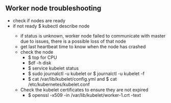 ## Worker node troubleshooting

- check if nodes are ready
- if not ready $ kubectl describe node <node>
  - if status is unknown, worker node failed to communicate with master due to issues, there is a possible loss of that node
  - get last heartbeat time to know when the node has crashed
  - check the node 
    - $ top for CPU  
    - $df -h disk
    - $ service kubelet status
    - $ sudo journalctl -u kubelet or $ journalctl -u kubelet -f
    - $ cat /var/lib/kubelet/config.yml and $ cat /etc/kubernetes/kubelet.conf
  - Check the kubelet certificates to ensure they are not expired
    - $ openssl -x509 -in /var/lib/kubelet/worker-1.crt -text 
